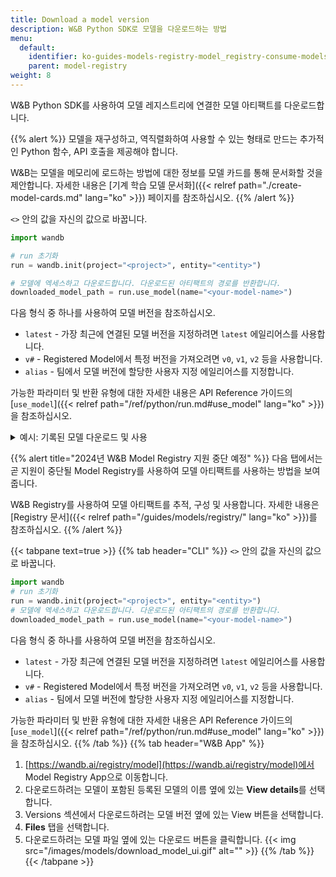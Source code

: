 ```yaml
---
title: Download a model version
description: W&B Python SDK로 모델을 다운로드하는 방법
menu:
  default:
    identifier: ko-guides-models-registry-model_registry-consume-models
    parent: model-registry
weight: 8
---
```


W&B Python SDK를 사용하여 모델 레지스트리에 연결한 모델 아티팩트를 다운로드합니다.

{{% alert %}}
모델을 재구성하고, 역직렬화하여 사용할 수 있는 형태로 만드는 추가적인 Python 함수, API 호출을 제공해야 합니다.

W&B는 모델을 메모리에 로드하는 방법에 대한 정보를 모델 카드를 통해 문서화할 것을 제안합니다. 자세한 내용은 [기계 학습 모델 문서화]({{< relref path="./create-model-cards.md" lang="ko" >}}) 페이지를 참조하십시오.
{{% /alert %}}

`<>` 안의 값을 자신의 값으로 바꿉니다.

```python
import wandb

# run 초기화
run = wandb.init(project="<project>", entity="<entity>")

# 모델에 엑세스하고 다운로드합니다. 다운로드된 아티팩트의 경로를 반환합니다.
downloaded_model_path = run.use_model(name="<your-model-name>")
```

다음 형식 중 하나를 사용하여 모델 버전을 참조하십시오.

* `latest` - 가장 최근에 연결된 모델 버전을 지정하려면 `latest` 에일리어스를 사용합니다.
* `v#` - Registered Model에서 특정 버전을 가져오려면 `v0`, `v1`, `v2` 등을 사용합니다.
* `alias` - 팀에서 모델 버전에 할당한 사용자 지정 에일리어스를 지정합니다.

가능한 파라미터 및 반환 유형에 대한 자세한 내용은 API Reference 가이드의 [`use_model`]({{< relref path="/ref/python/run.md#use_model" lang="ko" >}})을 참조하십시오.

<details>
<summary>예시: 기록된 모델 다운로드 및 사용</summary>

예를 들어, 다음 코드 조각에서 사용자는 `use_model` API를 호출했습니다. 그들은 가져오려는 모델 아티팩트의 이름을 지정하고 버전/에일리어스도 제공했습니다. 그런 다음 API에서 반환된 경로를 `downloaded_model_path` 변수에 저장했습니다.

```python
import wandb

entity = "luka"
project = "NLP_Experiments"
alias = "latest"  # 모델 버전에 대한 시맨틱 닉네임 또는 식별자
model_artifact_name = "fine-tuned-model"

# run 초기화
run = wandb.init()
# 모델에 엑세스하고 다운로드합니다. 다운로드된 아티팩트의 경로를 반환합니다.

downloaded_model_path = run.use_model(name=f"{entity/project/model_artifact_name}:{alias}")
```
</details>


{{% alert title="2024년 W&B Model Registry 지원 중단 예정" %}}
다음 탭에서는 곧 지원이 중단될 Model Registry를 사용하여 모델 아티팩트를 사용하는 방법을 보여줍니다.

W&B Registry를 사용하여 모델 아티팩트를 추적, 구성 및 사용합니다. 자세한 내용은 [Registry 문서]({{< relref path="/guides/models/registry/" lang="ko" >}})를 참조하십시오.
{{% /alert %}}

{{< tabpane text=true >}}
  {{% tab header="CLI" %}}
`<>` 안의 값을 자신의 값으로 바꿉니다.
```python
import wandb
# run 초기화
run = wandb.init(project="<project>", entity="<entity>")
# 모델에 엑세스하고 다운로드합니다. 다운로드된 아티팩트의 경로를 반환합니다.
downloaded_model_path = run.use_model(name="<your-model-name>")
```
다음 형식 중 하나를 사용하여 모델 버전을 참조하십시오.

* `latest` - 가장 최근에 연결된 모델 버전을 지정하려면 `latest` 에일리어스를 사용합니다.
* `v#` - Registered Model에서 특정 버전을 가져오려면 `v0`, `v1`, `v2` 등을 사용합니다.
* `alias` - 팀에서 모델 버전에 할당한 사용자 지정 에일리어스를 지정합니다.

가능한 파라미터 및 반환 유형에 대한 자세한 내용은 API Reference 가이드의 [`use_model`]({{< relref path="/ref/python/run.md#use_model" lang="ko" >}})을 참조하십시오.
  {{% /tab %}}
  {{% tab header="W&B App" %}}
1. [https://wandb.ai/registry/model](https://wandb.ai/registry/model)에서 Model Registry App으로 이동합니다.
2. 다운로드하려는 모델이 포함된 등록된 모델의 이름 옆에 있는 **View details**를 선택합니다.
3. Versions 섹션에서 다운로드하려는 모델 버전 옆에 있는 View 버튼을 선택합니다.
4. **Files** 탭을 선택합니다.
5. 다운로드하려는 모델 파일 옆에 있는 다운로드 버튼을 클릭합니다.
{{< img src="/images/models/download_model_ui.gif" alt="" >}}
  {{% /tab %}}
{{< /tabpane >}}
